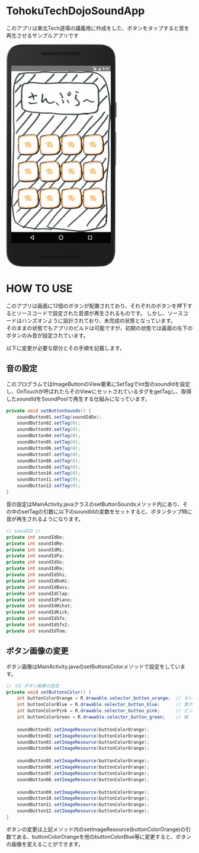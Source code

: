 # TohokuTechDojoSoundApp
このアプリは東北Tech道場の講義用に作成をした、ボタンをタップすると音を再生させるサンプルアプリです  
  
  
![Qiita](https://raw.githubusercontent.com/TomiGie/TohokuTechDojoSoundApp/master/capture/MainActivity.png "Qiita")

# HOW TO USE
このアプリは画面に12個のボタンが配置されており、それぞれのボタンを押下するとソースコードで設定された音源が再生されるものです。
しかし、ソースコードはハンズオンように設計されており、未完成の状態となっています。  
そのままの状態でもアプリのビルドは可能ですが、初期の状態では画面の左下のボタンのみ音が設定されています。  
  
以下に変更が必要な部分とその手順を記載します。


## 音の設定
このプログラムではImageButtonのView要素にSetTagでint型のsoundIdを設定し、OnTouchが呼ばれたらそのViewにセットされているタグをgetTagし、取得したsoundIdをSoundPoolで再生する仕組みになっています。  
```java:MainActivity.java
private void setButtonSounds() {
    soundButton01.setTag(soundIdDo);
    soundButton02.setTag(0);
    soundButton03.setTag(0);
    soundButton04.setTag(0);
    soundButton05.setTag(0);
    soundButton06.setTag(0);
    soundButton07.setTag(0);
    soundButton08.setTag(0);
    soundButton09.setTag(0);
    soundButton10.setTag(0);
    soundButton11.setTag(0);
    soundButton12.setTag(0);
}
```
  
音の設定はMainActivity.javaクラスのsetButtonSoundsメソッド内にあり、その中のsetTagの引数に以下のsoundIdの変数をセットすると、ボタンタップ時に音が再生されるようになります。

```java:MainActivity.java
// soundID //
private int soundIdDo;
private int soundIdRe;
private int soundIdMi;
private int soundIdFa;
private int soundIdSo;
private int soundIdRa;
private int soundIdShi;
private int soundIdDoHi;
private int soundIdBass;
private int soundIdClap;
private int soundIdPiano;
private int soundIdHihat;
private int soundIdKick;
private int soundIdSfx;
private int soundIdSfx2;
private int soundIdTom;
```

## ボタン画像の変更
ボタン画像はMainActivity.javaのsetButtonsColorメソッドで設定をしています。
```java:MainActivity.java
// ※2 ボタン画像の設定
private void setButtonsColor() {
    int buttonColorOrange = R.drawable.selector_button_orange;  // オレンジ
    int buttonColorBlue = R.drawable.selector_button_blue;      // 青ボタン
    int buttonColorPink = R.drawable.selector_button_pink;      // ピンク
    int buttonColorGreen = R.drawable.selector_button_green;    // 緑

    soundButton01.setImageResource(buttonColorOrange);
    soundButton02.setImageResource(buttonColorOrange);
    soundButton03.setImageResource(buttonColorOrange);
    soundButton04.setImageResource(buttonColorOrange);

    soundButton05.setImageResource(buttonColorOrange);
    soundButton06.setImageResource(buttonColorOrange);
    soundButton07.setImageResource(buttonColorOrange);
    soundButton08.setImageResource(buttonColorOrange);

    soundButton09.setImageResource(buttonColorOrange);
    soundButton10.setImageResource(buttonColorOrange);
    soundButton11.setImageResource(buttonColorOrange);
    soundButton12.setImageResource(buttonColorOrange);
}
```
ボタンの変更は上記メソッド内のsetImageResource(buttonColorOrange)の引数である、buttonColorOrangeを他のbuttonColorBlue等に変更すると、ボタンの画像を変えることができます。  

